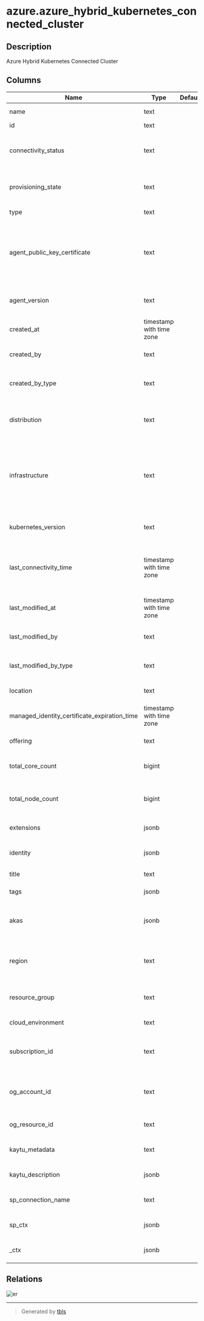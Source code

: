 # azure.azure_hybrid_kubernetes_connected_cluster

## Description

Azure Hybrid Kubernetes Connected Cluster

## Columns

| Name | Type | Default | Nullable | Children | Parents | Comment |
| ---- | ---- | ------- | -------- | -------- | ------- | ------- |
| name | text |  | true |  |  | The name of the resource. |
| id | text |  | true |  |  | The resource ID. |
| connectivity_status | text |  | true |  |  | Represents the connectivity status of the connected cluster. |
| provisioning_state | text |  | true |  |  | The provisioning state of the connected cluster resource. |
| type | text |  | true |  |  | The type of the resource. |
| agent_public_key_certificate | text |  | true |  |  | Base64 encoded public certificate used by the agent to do the initial handshake to the backend services in Azure. |
| agent_version | text |  | true |  |  | Version of the agent running on the connected cluster resource. |
| created_at | timestamp with time zone |  | true |  |  | The timestamp of resource creation (UTC). |
| created_by | text |  | true |  |  | The identity that created the resource. |
| created_by_type | text |  | true |  |  | The type of identity that created the resource. |
| distribution | text |  | true |  |  | The Kubernetes distribution running on this connected cluster. |
| infrastructure | text |  | true |  |  | The infrastructure on which the Kubernetes cluster represented by this connected cluster is running on. |
| kubernetes_version | text |  | true |  |  | The Kubernetes version of the connected cluster resource. |
| last_connectivity_time | timestamp with time zone |  | true |  |  | Time representing the last instance when heart beat was received from the cluster. |
| last_modified_at | timestamp with time zone |  | true |  |  | The timestamp of resource last modification (UTC). |
| last_modified_by | text |  | true |  |  | The identity that last modified the resource. |
| last_modified_by_type | text |  | true |  |  | The type of identity that last modified the resource. |
| location | text |  | true |  |  | Location of the resource. |
| managed_identity_certificate_expiration_time | timestamp with time zone |  | true |  |  | Expiration time of the managed identity certificate. |
| offering | text |  | true |  |  | Connected cluster offering. |
| total_core_count | bigint |  | true |  |  | Number of CPU cores present in the connected cluster resource. |
| total_node_count | bigint |  | true |  |  | Number of nodes present in the connected cluster resource. |
| extensions | jsonb |  | true |  |  | The extensions of the connected cluster. |
| identity | jsonb |  | true |  |  | The identity of the connected cluster. |
| title | text |  | true |  |  | Title of the resource. |
| tags | jsonb |  | true |  |  | A map of tags for the resource. |
| akas | jsonb |  | true |  |  | Array of globally unique identifier strings (also known as) for the resource. |
| region | text |  | true |  |  | The Azure region/location in which the resource is located. |
| resource_group | text |  | true |  |  | The resource group which holds this resource. |
| cloud_environment | text |  | true |  |  | The Azure Cloud Environment. |
| subscription_id | text |  | true |  |  | The Azure Subscription ID in which the resource is located. |
| og_account_id | text |  | true |  |  | The Platform Account ID in which the resource is located. |
| og_resource_id | text |  | true |  |  | The unique ID of the resource in opengovernance. |
| kaytu_metadata | text |  | true |  |  | Platform Metadata of the Azure resource. |
| kaytu_description | jsonb |  | true |  |  | The full model description of the resource |
| sp_connection_name | text |  | true |  |  | Steampipe connection name. |
| sp_ctx | jsonb |  | true |  |  | Steampipe context in JSON form. |
| _ctx | jsonb |  | true |  |  | Steampipe context in JSON form. |

## Relations

![er](azure.azure_hybrid_kubernetes_connected_cluster.svg)

---

> Generated by [tbls](https://github.com/k1LoW/tbls)
